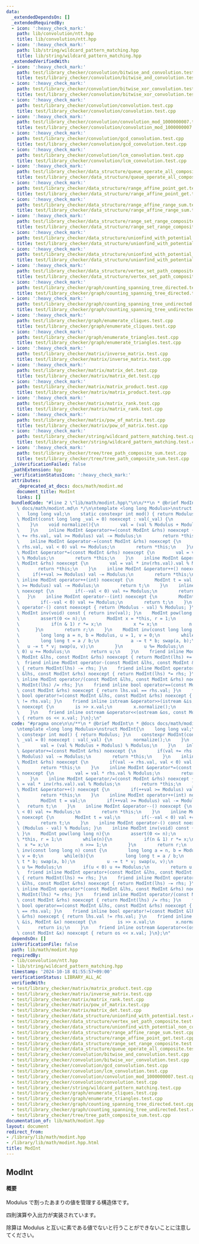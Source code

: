 ```yaml
---
data:
  _extendedDependsOn: []
  _extendedRequiredBy:
  - icon: ':heavy_check_mark:'
    path: lib/convolution/ntt.hpp
    title: lib/convolution/ntt.hpp
  - icon: ':heavy_check_mark:'
    path: lib/string/wildcard_pattern_matching.hpp
    title: lib/string/wildcard_pattern_matching.hpp
  _extendedVerifiedWith:
  - icon: ':heavy_check_mark:'
    path: test/library_checker/convolution/bitwise_and_convolution.test.cpp
    title: test/library_checker/convolution/bitwise_and_convolution.test.cpp
  - icon: ':heavy_check_mark:'
    path: test/library_checker/convolution/bitwise_xor_convolution.test.cpp
    title: test/library_checker/convolution/bitwise_xor_convolution.test.cpp
  - icon: ':heavy_check_mark:'
    path: test/library_checker/convolution/convolution.test.cpp
    title: test/library_checker/convolution/convolution.test.cpp
  - icon: ':heavy_check_mark:'
    path: test/library_checker/convolution/convolution_mod_1000000007.test.cpp
    title: test/library_checker/convolution/convolution_mod_1000000007.test.cpp
  - icon: ':heavy_check_mark:'
    path: test/library_checker/convolution/gcd_convolution.test.cpp
    title: test/library_checker/convolution/gcd_convolution.test.cpp
  - icon: ':heavy_check_mark:'
    path: test/library_checker/convolution/lcm_convolution.test.cpp
    title: test/library_checker/convolution/lcm_convolution.test.cpp
  - icon: ':heavy_check_mark:'
    path: test/library_checker/data_structure/queue_operate_all_composite.test.cpp
    title: test/library_checker/data_structure/queue_operate_all_composite.test.cpp
  - icon: ':heavy_check_mark:'
    path: test/library_checker/data_structure/range_affine_point_get.test.cpp
    title: test/library_checker/data_structure/range_affine_point_get.test.cpp
  - icon: ':heavy_check_mark:'
    path: test/library_checker/data_structure/range_affine_range_sum.test.cpp
    title: test/library_checker/data_structure/range_affine_range_sum.test.cpp
  - icon: ':heavy_check_mark:'
    path: test/library_checker/data_structure/range_set_range_composite.test.cpp
    title: test/library_checker/data_structure/range_set_range_composite.test.cpp
  - icon: ':heavy_check_mark:'
    path: test/library_checker/data_structure/unionfind_with_potential.test.cpp
    title: test/library_checker/data_structure/unionfind_with_potential.test.cpp
  - icon: ':heavy_check_mark:'
    path: test/library_checker/data_structure/unionfind_with_potential_non_commutative_group.test.cpp
    title: test/library_checker/data_structure/unionfind_with_potential_non_commutative_group.test.cpp
  - icon: ':heavy_check_mark:'
    path: test/library_checker/data_structure/vertex_set_path_composite.test.cpp
    title: test/library_checker/data_structure/vertex_set_path_composite.test.cpp
  - icon: ':heavy_check_mark:'
    path: test/library_checker/graph/counting_spanning_tree_directed.test.cpp
    title: test/library_checker/graph/counting_spanning_tree_directed.test.cpp
  - icon: ':heavy_check_mark:'
    path: test/library_checker/graph/counting_spanning_tree_undirected.test.cpp
    title: test/library_checker/graph/counting_spanning_tree_undirected.test.cpp
  - icon: ':heavy_check_mark:'
    path: test/library_checker/graph/enumerate_cliques.test.cpp
    title: test/library_checker/graph/enumerate_cliques.test.cpp
  - icon: ':heavy_check_mark:'
    path: test/library_checker/graph/enumerate_triangles.test.cpp
    title: test/library_checker/graph/enumerate_triangles.test.cpp
  - icon: ':heavy_check_mark:'
    path: test/library_checker/matrix/inverse_matrix.test.cpp
    title: test/library_checker/matrix/inverse_matrix.test.cpp
  - icon: ':heavy_check_mark:'
    path: test/library_checker/matrix/matrix_det.test.cpp
    title: test/library_checker/matrix/matrix_det.test.cpp
  - icon: ':heavy_check_mark:'
    path: test/library_checker/matrix/matrix_product.test.cpp
    title: test/library_checker/matrix/matrix_product.test.cpp
  - icon: ':heavy_check_mark:'
    path: test/library_checker/matrix/matrix_rank.test.cpp
    title: test/library_checker/matrix/matrix_rank.test.cpp
  - icon: ':heavy_check_mark:'
    path: test/library_checker/matrix/pow_of_matrix.test.cpp
    title: test/library_checker/matrix/pow_of_matrix.test.cpp
  - icon: ':heavy_check_mark:'
    path: test/library_checker/string/wildcard_pattern_matching.test.cpp
    title: test/library_checker/string/wildcard_pattern_matching.test.cpp
  - icon: ':heavy_check_mark:'
    path: test/library_checker/tree/tree_path_composite_sum.test.cpp
    title: test/library_checker/tree/tree_path_composite_sum.test.cpp
  _isVerificationFailed: false
  _pathExtension: hpp
  _verificationStatusIcon: ':heavy_check_mark:'
  attributes:
    _deprecated_at_docs: docs/math/modint.md
    document_title: ModInt
    links: []
  bundledCode: "#line 2 \"lib/math/modint.hpp\"\n\n/**\n * @brief ModInt\n * @docs\
    \ docs/math/modint.md\n */\n\ntemplate <long long Modulus>\nstruct ModInt{\n \
    \   long long val;\n    static constexpr int mod() { return Modulus; }\n    constexpr\
    \ ModInt(const long long _val = 0) noexcept : val(_val) {\n        normalize();\n\
    \    }\n    void normalize(){\n        val = (val % Modulus + Modulus) % Modulus;\n\
    \    }\n    inline ModInt &operator+=(const ModInt &rhs) noexcept {\n        if(val\
    \ += rhs.val, val >= Modulus) val -= Modulus;\n        return *this;\n    }\n\
    \    inline ModInt &operator-=(const ModInt &rhs) noexcept {\n        if(val -=\
    \ rhs.val, val < 0) val += Modulus;\n        return *this;\n    }\n    inline\
    \ ModInt &operator*=(const ModInt &rhs) noexcept {\n        val = val * rhs.val\
    \ % Modulus;\n        return *this;\n    }\n    inline ModInt &operator/=(const\
    \ ModInt &rhs) noexcept {\n        val = val * inv(rhs.val).val % Modulus;\n \
    \       return *this;\n    }\n    inline ModInt &operator++() noexcept {\n   \
    \     if(++val >= Modulus) val -= Modulus;\n        return *this;\n    }\n   \
    \ inline ModInt operator++(int) noexcept {\n        ModInt t = val;\n        if(++val\
    \ >= Modulus) val -= Modulus;\n        return t;\n    }\n    inline ModInt &operator--()\
    \ noexcept {\n        if(--val < 0) val += Modulus;\n        return *this;\n \
    \   }\n    inline ModInt operator--(int) noexcept {\n        ModInt t = val;\n\
    \        if(--val < 0) val += Modulus;\n        return t;\n    }\n    inline ModInt\
    \ operator-() const noexcept { return (Modulus - val) % Modulus; }\n    inline\
    \ ModInt inv(void) const { return inv(val); }\n    ModInt pow(long long n){\n\
    \        assert(0 <= n);\n        ModInt x = *this, r = 1;\n        while(n){\n\
    \            if(n & 1) r *= x;\n            x *= x;\n            n >>= 1;\n  \
    \      }\n        return r;\n    }\n    ModInt inv(const long long n) const {\n\
    \        long long a = n, b = Modulus, u = 1, v = 0;\n        while(b){\n    \
    \        long long t = a / b;\n            a -= t * b; swap(a, b);\n         \
    \   u -= t * v; swap(u, v);\n        }\n        u %= Modulus;\n        if(u <\
    \ 0) u += Modulus;\n        return u;\n    }\n    friend inline ModInt operator+(const\
    \ ModInt &lhs, const ModInt &rhs) noexcept { return ModInt(lhs) += rhs; }\n  \
    \  friend inline ModInt operator-(const ModInt &lhs, const ModInt &rhs) noexcept\
    \ { return ModInt(lhs) -= rhs; }\n    friend inline ModInt operator*(const ModInt\
    \ &lhs, const ModInt &rhs) noexcept { return ModInt(lhs) *= rhs; }\n    friend\
    \ inline ModInt operator/(const ModInt &lhs, const ModInt &rhs) noexcept { return\
    \ ModInt(lhs) /= rhs; }\n    friend inline bool operator==(const ModInt &lhs,\
    \ const ModInt &rhs) noexcept { return lhs.val == rhs.val; }\n    friend inline\
    \ bool operator!=(const ModInt &lhs, const ModInt &rhs) noexcept { return lhs.val\
    \ != rhs.val; }\n    friend inline istream &operator>>(istream &is, ModInt &x)\
    \ noexcept {\n        is >> x.val;\n        x.normalize();\n        return is;\n\
    \    }\n    friend inline ostream &operator<<(ostream &os, const ModInt &x) noexcept\
    \ { return os << x.val; }\n};\n"
  code: "#pragma once\n\n/**\n * @brief ModInt\n * @docs docs/math/modint.md\n */\n\
    \ntemplate <long long Modulus>\nstruct ModInt{\n    long long val;\n    static\
    \ constexpr int mod() { return Modulus; }\n    constexpr ModInt(const long long\
    \ _val = 0) noexcept : val(_val) {\n        normalize();\n    }\n    void normalize(){\n\
    \        val = (val % Modulus + Modulus) % Modulus;\n    }\n    inline ModInt\
    \ &operator+=(const ModInt &rhs) noexcept {\n        if(val += rhs.val, val >=\
    \ Modulus) val -= Modulus;\n        return *this;\n    }\n    inline ModInt &operator-=(const\
    \ ModInt &rhs) noexcept {\n        if(val -= rhs.val, val < 0) val += Modulus;\n\
    \        return *this;\n    }\n    inline ModInt &operator*=(const ModInt &rhs)\
    \ noexcept {\n        val = val * rhs.val % Modulus;\n        return *this;\n\
    \    }\n    inline ModInt &operator/=(const ModInt &rhs) noexcept {\n        val\
    \ = val * inv(rhs.val).val % Modulus;\n        return *this;\n    }\n    inline\
    \ ModInt &operator++() noexcept {\n        if(++val >= Modulus) val -= Modulus;\n\
    \        return *this;\n    }\n    inline ModInt operator++(int) noexcept {\n\
    \        ModInt t = val;\n        if(++val >= Modulus) val -= Modulus;\n     \
    \   return t;\n    }\n    inline ModInt &operator--() noexcept {\n        if(--val\
    \ < 0) val += Modulus;\n        return *this;\n    }\n    inline ModInt operator--(int)\
    \ noexcept {\n        ModInt t = val;\n        if(--val < 0) val += Modulus;\n\
    \        return t;\n    }\n    inline ModInt operator-() const noexcept { return\
    \ (Modulus - val) % Modulus; }\n    inline ModInt inv(void) const { return inv(val);\
    \ }\n    ModInt pow(long long n){\n        assert(0 <= n);\n        ModInt x =\
    \ *this, r = 1;\n        while(n){\n            if(n & 1) r *= x;\n          \
    \  x *= x;\n            n >>= 1;\n        }\n        return r;\n    }\n    ModInt\
    \ inv(const long long n) const {\n        long long a = n, b = Modulus, u = 1,\
    \ v = 0;\n        while(b){\n            long long t = a / b;\n            a -=\
    \ t * b; swap(a, b);\n            u -= t * v; swap(u, v);\n        }\n       \
    \ u %= Modulus;\n        if(u < 0) u += Modulus;\n        return u;\n    }\n \
    \   friend inline ModInt operator+(const ModInt &lhs, const ModInt &rhs) noexcept\
    \ { return ModInt(lhs) += rhs; }\n    friend inline ModInt operator-(const ModInt\
    \ &lhs, const ModInt &rhs) noexcept { return ModInt(lhs) -= rhs; }\n    friend\
    \ inline ModInt operator*(const ModInt &lhs, const ModInt &rhs) noexcept { return\
    \ ModInt(lhs) *= rhs; }\n    friend inline ModInt operator/(const ModInt &lhs,\
    \ const ModInt &rhs) noexcept { return ModInt(lhs) /= rhs; }\n    friend inline\
    \ bool operator==(const ModInt &lhs, const ModInt &rhs) noexcept { return lhs.val\
    \ == rhs.val; }\n    friend inline bool operator!=(const ModInt &lhs, const ModInt\
    \ &rhs) noexcept { return lhs.val != rhs.val; }\n    friend inline istream &operator>>(istream\
    \ &is, ModInt &x) noexcept {\n        is >> x.val;\n        x.normalize();\n \
    \       return is;\n    }\n    friend inline ostream &operator<<(ostream &os,\
    \ const ModInt &x) noexcept { return os << x.val; }\n};\n"
  dependsOn: []
  isVerificationFile: false
  path: lib/math/modint.hpp
  requiredBy:
  - lib/convolution/ntt.hpp
  - lib/string/wildcard_pattern_matching.hpp
  timestamp: '2024-10-18 01:55:57+09:00'
  verificationStatus: LIBRARY_ALL_AC
  verifiedWith:
  - test/library_checker/matrix/matrix_product.test.cpp
  - test/library_checker/matrix/inverse_matrix.test.cpp
  - test/library_checker/matrix/matrix_rank.test.cpp
  - test/library_checker/matrix/pow_of_matrix.test.cpp
  - test/library_checker/matrix/matrix_det.test.cpp
  - test/library_checker/data_structure/unionfind_with_potential.test.cpp
  - test/library_checker/data_structure/vertex_set_path_composite.test.cpp
  - test/library_checker/data_structure/unionfind_with_potential_non_commutative_group.test.cpp
  - test/library_checker/data_structure/range_affine_range_sum.test.cpp
  - test/library_checker/data_structure/range_affine_point_get.test.cpp
  - test/library_checker/data_structure/range_set_range_composite.test.cpp
  - test/library_checker/data_structure/queue_operate_all_composite.test.cpp
  - test/library_checker/convolution/bitwise_and_convolution.test.cpp
  - test/library_checker/convolution/bitwise_xor_convolution.test.cpp
  - test/library_checker/convolution/gcd_convolution.test.cpp
  - test/library_checker/convolution/lcm_convolution.test.cpp
  - test/library_checker/convolution/convolution_mod_1000000007.test.cpp
  - test/library_checker/convolution/convolution.test.cpp
  - test/library_checker/string/wildcard_pattern_matching.test.cpp
  - test/library_checker/graph/enumerate_cliques.test.cpp
  - test/library_checker/graph/enumerate_triangles.test.cpp
  - test/library_checker/graph/counting_spanning_tree_directed.test.cpp
  - test/library_checker/graph/counting_spanning_tree_undirected.test.cpp
  - test/library_checker/tree/tree_path_composite_sum.test.cpp
documentation_of: lib/math/modint.hpp
layout: document
redirect_from:
- /library/lib/math/modint.hpp
- /library/lib/math/modint.hpp.html
title: ModInt
---
```

## ModInt

#### 概要

Modulus で割ったあまりの値を管理する構造体です。

四則演算や入出力が実装されています。

除算は Modulus と互いに素である値でないと行うことができないことに注意してください。